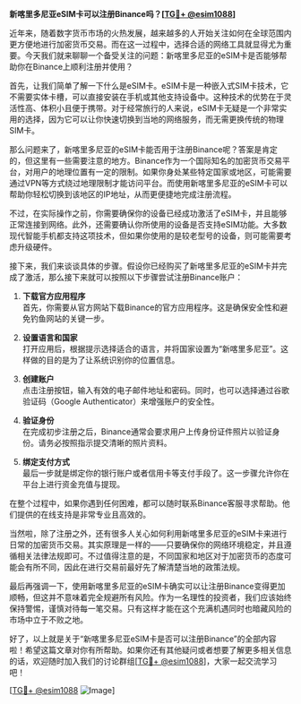 **新喀里多尼亚eSIM卡可以注册Binance吗？[[TG💪+ @esim1088](https://t.me/s/esim1088)]**

近年来，随着数字货币市场的火热发展，越来越多的人开始关注如何在全球范围内更方便地进行加密货币交易。而在这一过程中，选择合适的网络工具就显得尤为重要。今天我们就来聊聊一个备受关注的问题：新喀里多尼亚的eSIM卡是否能够帮助你在Binance上顺利注册并使用？

首先，让我们简单了解一下什么是eSIM卡。eSIM卡是一种嵌入式SIM卡技术，它不需要实体卡槽，可以直接安装在手机或其他支持设备中。这种技术的优势在于灵活性高、体积小且便于携带。对于经常旅行的人来说，eSIM卡无疑是一个非常实用的选择，因为它可以让你快速切换到当地的网络服务，而无需更换传统的物理SIM卡。

那么问题来了，新喀里多尼亚的eSIM卡能否用于注册Binance呢？答案是肯定的，但这里有一些需要注意的地方。Binance作为一个国际知名的加密货币交易平台，对用户的地理位置有一定的限制。如果你身处某些特定国家或地区，可能需要通过VPN等方式绕过地理限制才能访问平台。而使用新喀里多尼亚的eSIM卡可以帮助你轻松切换到该地区的IP地址，从而更便捷地完成注册流程。

不过，在实际操作之前，你需要确保你的设备已经成功激活了eSIM卡，并且能够正常连接到网络。此外，还需要确认你所使用的设备是否支持eSIM功能。大多数现代智能手机都支持这项技术，但如果你使用的是较老型号的设备，则可能需要考虑升级硬件。

接下来，我们来谈谈具体的步骤。假设你已经购买了新喀里多尼亚的eSIM卡并完成了激活，那么接下来就可以按照以下步骤尝试注册Binance账户：

1. **下载官方应用程序**  
   首先，你需要从官方网站下载Binance的官方应用程序。这是确保安全性和避免钓鱼网站的关键一步。

2. **设置语言和国家**  
   打开应用后，根据提示选择适合的语言，并将国家设置为“新喀里多尼亚”。这样做的目的是为了让系统识别你的位置信息。

3. **创建账户**  
   点击注册按钮，输入有效的电子邮件地址和密码。同时，也可以选择通过谷歌验证码（Google Authenticator）来增强账户的安全性。

4. **验证身份**  
   在完成初步注册之后，Binance通常会要求用户上传身份证件照片以验证身份。请务必按照指示提交清晰的照片资料。

5. **绑定支付方式**  
   最后一步就是绑定你的银行账户或者信用卡等支付手段了。这一步骤允许你在平台上进行资金充值与提现。

在整个过程中，如果你遇到任何困难，都可以随时联系Binance客服寻求帮助。他们提供的在线支持是非常专业且高效的。

当然啦，除了注册之外，还有很多人关心如何利用新喀里多尼亚的eSIM卡来进行日常的加密货币交易。其实原理是一样的——只要确保你的网络环境稳定，并且遵循相关法律法规即可。不过值得注意的是，不同国家和地区对于加密货币的态度可能会有所不同，因此在进行交易前最好先了解清楚当地的政策法规。

最后再强调一下，使用新喀里多尼亚的eSIM卡确实可以让注册Binance变得更加顺畅，但这并不意味着完全规避所有风险。作为一名理性的投资者，我们应该始终保持警惕，谨慎对待每一笔交易。只有这样才能在这个充满机遇同时也暗藏风险的市场中立于不败之地。

好了，以上就是关于“新喀里多尼亚eSIM卡是否可以注册Binance”的全部内容啦！希望这篇文章对你有所帮助。如果你还有其他疑问或者想要了解更多相关信息的话，欢迎随时加入我们的讨论群组[[TG💪+ @esim1088](https://t.me/s/esim1088)]，大家一起交流学习吧！

[[TG💪+ @esim1088](https://t.me/s/esim1088) ![Image](https://i.postimg.cc/4NQfJmqS/Snipaste-2025-05-13-00-14-12.png)]